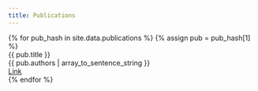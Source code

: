 ```yaml
---
title: Publications
---
```


<dl>
  {% for pub_hash in site.data.publications %}
  {% assign pub = pub_hash[1] %}
    <dt>{{ pub.title }}</dt>
    <dt>{{ pub.authors | array_to_sentence_string }}</dt>
    <dt><a href="{{ pub.url }}">Link</a></dt>
  {% endfor %}
</dl>
